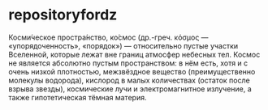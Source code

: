 # repositoryfordz

Косми́ческое простра́нство, ко́смос (др.-греч. κόσμος — «упорядоченность», «порядок») — относительно пустые участки Вселенной, которые лежат вне границ атмосфер небесных тел. Космос не является абсолютно пустым пространством: в нём есть, хотя и с очень низкой плотностью, межзвёздное вещество (преимущественно молекулы водорода), кислород в малых количествах (остаток после взрыва звезды), космические лучи и электромагнитное излучение, а также гипотетическая тёмная материя.

